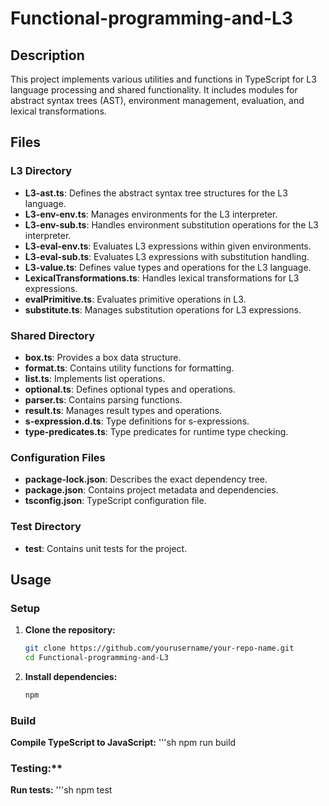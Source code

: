 # Functional-programming-and-L3

## Description

This project implements various utilities and functions in TypeScript for L3 language processing and shared functionality. It includes modules for abstract syntax trees (AST), environment management, evaluation, and lexical transformations.

## Files

### L3 Directory

- **L3-ast.ts**: Defines the abstract syntax tree structures for the L3 language.
- **L3-env-env.ts**: Manages environments for the L3 interpreter.
- **L3-env-sub.ts**: Handles environment substitution operations for the L3 interpreter.
- **L3-eval-env.ts**: Evaluates L3 expressions within given environments.
- **L3-eval-sub.ts**: Evaluates L3 expressions with substitution handling.
- **L3-value.ts**: Defines value types and operations for the L3 language.
- **LexicalTransformations.ts**: Handles lexical transformations for L3 expressions.
- **evalPrimitive.ts**: Evaluates primitive operations in L3.
- **substitute.ts**: Manages substitution operations for L3 expressions.

### Shared Directory

- **box.ts**: Provides a box data structure.
- **format.ts**: Contains utility functions for formatting.
- **list.ts**: Implements list operations.
- **optional.ts**: Defines optional types and operations.
- **parser.ts**: Contains parsing functions.
- **result.ts**: Manages result types and operations.
- **s-expression.d.ts**: Type definitions for s-expressions.
- **type-predicates.ts**: Type predicates for runtime type checking.

### Configuration Files

- **package-lock.json**: Describes the exact dependency tree.
- **package.json**: Contains project metadata and dependencies.
- **tsconfig.json**: TypeScript configuration file.

### Test Directory

- **test**: Contains unit tests for the project.

## Usage

### Setup

1. **Clone the repository:**
   ```sh
   git clone https://github.com/yourusername/your-repo-name.git
   cd Functional-programming-and-L3
2. **Install dependencies:**
   ```sh
   npm
   
### Build

**Compile TypeScript to JavaScript:**
  '''sh
  npm run build
  
### Testing:**

**Run tests:** 
'''sh 
npm test




   
